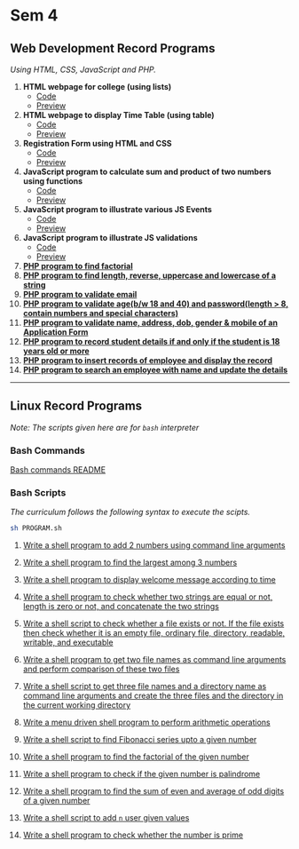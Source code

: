 # Sem 4

## Web Development Record Programs
*Using HTML, CSS, JavaScript and PHP.*

1. **HTML webpage for college (using lists)**
   - [Code](./web/collegeWebpage/index.html)
   - [Preview](https://shonebinu.github.io/collegeCurriculum/sem4/web/collegeWebpage/index.html)
2. **HTML webpage to display Time Table (using table)**
   - [Code](./web/timeTable/index.html)
   - [Preview](https://shonebinu.github.io/collegeCurriculum/sem4/web/timeTable/index.html)
3. **Registration Form using HTML and CSS**
   - [Code](./web/registrationForm/index.html)
   - [Preview](https://shonebinu.github.io/collegeCurriculum/sem4/web/registrationForm/index.html)
4. **JavaScript program to calculate sum and product of two numbers using functions**
   - [Code](./web/jsFunction/index.html)
   - [Preview](https://shonebinu.github.io/collegeCurriculum/sem4/web/jsFunction/index.html)
5. **JavaScript program to illustrate various JS Events**
   - [Code](./web/jsEvents/index.html)
   - [Preview](https://shonebinu.github.io/collegeCurriculum/sem4/web/jsEvents/index.html)
6. **JavaScript program to illustrate JS validations**
   - [Code](./web/jsValidations/index.html)
   - [Preview](https://shonebinu.github.io/collegeCurriculum/sem4/web/jsValidations/index.html)
7. [**PHP program to find factorial**](./web/factorial)
8. [**PHP program to find length, reverse, uppercase and lowercase of a string**](./web/stringOperations)
9. [**PHP program to validate email**](./web/emailValidation)
10. [**PHP program to validate age(b/w 18 and 40) and password(length > 8, contain numbers and special characters)**](./web/passAndAgeValidation)
11. [**PHP program to validate name, address, dob, gender & mobile of an Application Form**](./web/applicationForm)
12. [**PHP program to record student details if and only if the student is 18 years old or more**](./web/studentAge)
13. [**PHP program to insert records of employee and display the record**](./web/employee)
14. [**PHP program to search an employee with name and update the details**](./web/employeeSearch)


---

## Linux Record Programs
*Note: The scripts given here are for `bash` interpreter*

### Bash Commands
[Bash commands README](./linux/bashCommandREADME.md)

### Bash Scripts
*The curriculum follows the following syntax to execute the scipts.*
```bash
sh PROGRAM.sh
```
1. [Write a shell program to add 2 numbers using command line arguments](./linux/add2Nums.sh)

2. [Write a shell program to find the largest among 3 numbers](./linux/largestOf3.sh)

3. [Write a shell program to display welcome message according to time](./linux/welcomeTime.sh)

4. [Write a shell program to check whether two strings are equal or not, length is zero or not, and concatenate the two strings](./linux/stringComp.sh)

5. [Write a shell script to check whether a file exists or not. If the file exists then check whether it is an empty file, ordinary file, directory, readable, writable, and executable](./linux/fileCheck.sh)

6. [Write a shell program to get two file names as command line arguments and perform comparison of these two files](./linux/fileComp.sh)

7. [Write a shell script to get three file names and a directory name as command line arguments and create the three files and the directory in the current working directory](./linux/fourArg.sh)

8. [Write a menu driven shell program to perform arithmetic operations](./linux/menuArithmeticOperations.sh)

9. [Write a shell script to find Fibonacci series upto a given number](./linux/fib.sh)

10. [Write a shell program to find the factorial of the given number](./linux/fact.sh)

11. [Write a shell program to check if the given number is palindrome](./linux/palindrome.sh)

12. [Write a shell program to find the sum of even and average of odd digits of a given number](./linux/sumAvg.sh)

13. [Write a shell script to add `n` user given values](./linux/sumOfN.sh)

14. [Write a shell program to check whether the number is prime](./linux/prime.sh)
